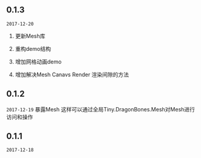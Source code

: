 
## 0.1.3
`2017-12-20`

1. 更新Mesh库

2. 重构demo结构

3. 增加网格动画demo

4. 增加解决Mesh Canavs Render 渲染间隙的方法


## 0.1.2

`2017-12-19` 暴露Mesh 这样可以通过全局Tiny.DragonBones.Mesh对Mesh进行访问和操作

## 0.1.1

`2017-12-18`

